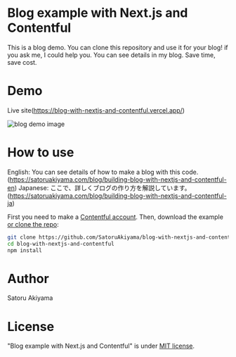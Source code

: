 # Blog example with Next.js and Contentful

This is a blog demo. You can clone this repository and use it for your blog! if you ask me, I could help you. You can see details in my blog. Save time, save cost.

# Demo

Live site(https://blog-with-nextjs-and-contentful.vercel.app/)

![blog demo image](https://i.imgur.com/vpbAmi1.png)

# How to use

English: You can see details of how to make a blog with this code. (https://satoruakiyama.com/blog/building-blog-with-nextjs-and-contentful-en)
Japanese: ここで、詳しくブログの作り方を解説しています。 (https://satoruakiyama.com/blog/building-blog-with-nextjs-and-contentful-ja)

First you need to make a [Contentful account](https://www.contentful.com/sign-up/).
Then, download the example [or clone the repo](https://github.com/SatoruAkiyama/blog-with-nextjs-and-contentful):

```bash
git clone https://github.com/SatoruAkiyama/blog-with-nextjs-and-contentful.git
cd blog-with-nextjs-and-contentful
npm install
```

# Author

Satoru Akiyama

# License

"Blog example with Next.js and Contentful" is under [MIT license](https://en.wikipedia.org/wiki/MIT_License).
